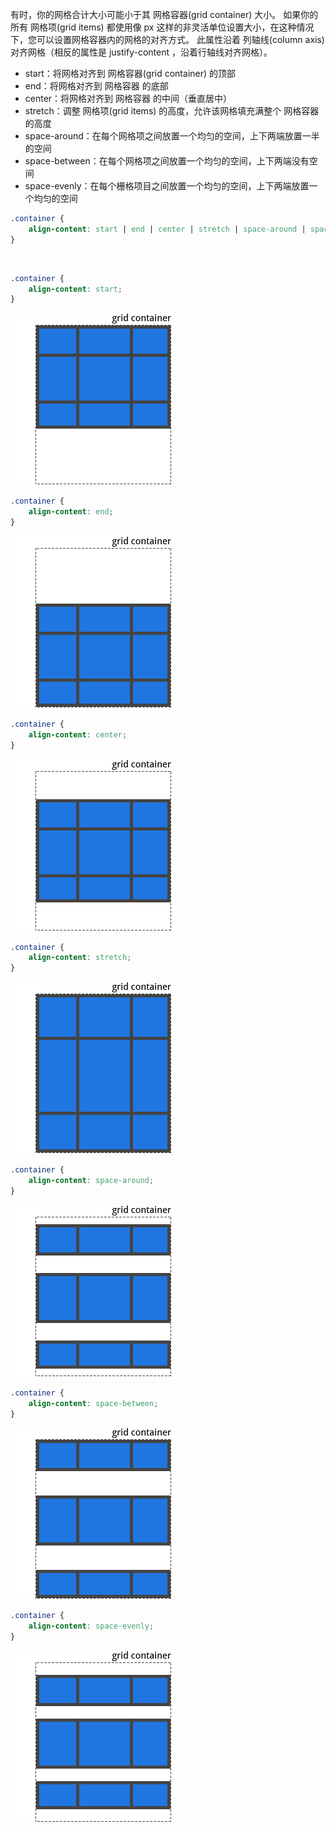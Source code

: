 有时，你的网格合计大小可能小于其 网格容器(grid container) 大小。 如果你的所有 网格项(grid items) 都使用像 px 这样的非灵活单位设置大小，在这种情况下，您可以设置网格容器内的网格的对齐方式。 此属性沿着 列轴线(column axis) 对齐网格（相反的属性是 justify-content ，沿着行轴线对齐网格）。
* start：将网格对齐到 网格容器(grid container) 的顶部
* end：将网格对齐到 网格容器 的底部
* center：将网格对齐到 网格容器 的中间（垂直居中）
* stretch：调整 网格项(grid items) 的高度，允许该网格填充满整个 网格容器 的高度
* space-around：在每个网格项之间放置一个均匀的空间，上下两端放置一半的空间
* space-between：在每个网格项之间放置一个均匀的空间，上下两端没有空间
* space-evenly：在每个栅格项目之间放置一个均匀的空间，上下两端放置一个均匀的空间

```css
.container {
    align-content: start | end | center | stretch | space-around | space-between | space-evenly;
}
```

<br>

```css
.container {
    align-content: start;
}
```

![](./../images/grid24.png)

```css
.container {
    align-content: end;
}
```

![](./../images/grid25.png)

```css
.container {
    align-content: center;
}
```

![](./../images/grid26.png)

```css
.container {
    align-content: stretch;
}
```

![](./../images/grid27.png)

```css
.container {
    align-content: space-around;
}
```

![](./../images/grid28.png)


```css
.container {
    align-content: space-between;
}
```

![](./../images/grid29.png)

```css
.container {
    align-content: space-evenly;
}
```

![](./../images/grid30.png)